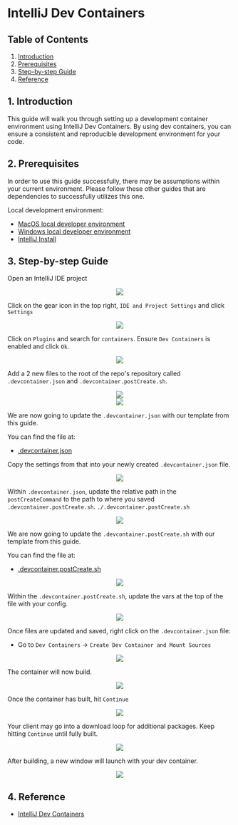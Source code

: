 # IntelliJ Dev Containers
## **Table of Contents**
1. [Introduction](#1-introduction)
2. [Prerequisites](#2-Prerequisites)
3. [Step-by-step Guide](#3-step-by-step-guide)
4. [Reference](#4-reference)

## 1. Introduction
This guide will walk you through setting up a development container environment using IntelliJ Dev Containers. By using dev containers, you can ensure a consistent and reproducible development environment for your code.

## 2. Prerequisites
In order to use this guide successfully, there may be assumptions within your current environment. Please follow these other guides that are dependencies to successfully utilizes this one. 

Local development environment:
- [MacOS local developer environment](./../../../../../development-environments/local/mac/README.md)
- [Windows local developer environment](./../../../../../development-environments/local/java/windows/README.md)
- [IntelliJ Install](./../README.md)

## 3. Step-by-step Guide

Open an IntelliJ IDE project 

<p align="center">
  <img src="./pictures/3-intellij-open-01.png" /> 
</p>

Click on the gear icon in the top right, `IDE and Project Settings` and click `Settings`

<p align="center">
  <img src="./pictures/3-intellij-settings-01.png" /> 
</p>

Click on `Plugins` and search for `containers`. Ensure `Dev Containers` is enabled and click `Ok`.

<p align="center">
  <img src="./pictures/3-intellij-plugins-01.png" /> 
</p>

Add a 2 new files to the root of the repo's repository called `.devcontainer.json` and `.devcontainer.postCreate.sh`.

<p align="center">
  <img src="./pictures/3-intellij-devcontainer-json-01.png" /> </br>
  <img src="./pictures/3-intellij-devcontainer-postcreate-01.png" />
</p>

We are now going to update the `.devcontainer.json` with our template from this guide. 

You can find the file at:
- [.devcontainer.json](./files/.devcontainer.json)

Copy the settings from that into your newly created `.devcontainer.json` file.
<p align="center">
  <img src="./pictures/3-intellij-devcontainer-copy-01.png" /> 
</p>

Within `.devcontainer.json`, update the relative path in the `postCreateCommand` to the path to where you saved `.devcontainer.postCreate.sh`. 
`./.devcontainer.postCreate.sh`

<p align="center">
  <img src="./pictures/3-intellij-devcontainer-postcreate-path-01.png" /> 
</p>

We are now going to update the `.devcontainer.postCreate.sh` with our template from this guide.

You can find the file at:
- [.devcontainer.postCreate.sh](./files/.devcontainer.postCreate.sh)

<p align="center">
  <img src="./pictures/3-intellij-devcontainer-postcreate-copy-01.png" /> 
</p>

Within the `.devcontainer.postCreate.sh`, update the vars at the top of the file with your config.

<p align="center">
  <img src="./pictures/3-intellij-devcontainer-postcreate-settings-01.png" /> 
</p>

Once files are updated and saved, right click on the `.devcontainer.json` file:
- Go to `Dev Containers` -> `Create Dev Container and Mount Sources`

<p align="center">
  <img src="./pictures/3-intellij-devcontainer-create-01.png" /> 
</p>

The container will now build. 

<p align="center">
  <img src="./pictures/3-intellij-devcontainer-build-01.png" />
</p>

Once the container has built, hit `Continue`

<p align="center">
  <img src="./pictures/3-intellij-devcontainer-build-02.png" />
</p>

Your client may go into a download loop for additional packages. Keep hitting `Continue` until fully built. 

<p align="center">
  <img src="./pictures/3-intellij-devcontainer-build-03.png" />
</p>

After building, a new window will launch with your dev container.

<p align="center">
  <img src="./pictures/3-intellij-devcontainer-open-01.png" />
</p>

## 4. Reference
- [IntelliJ Dev Containers](https://www.jetbrains.com/help/idea/connect-to-devcontainer.html)
